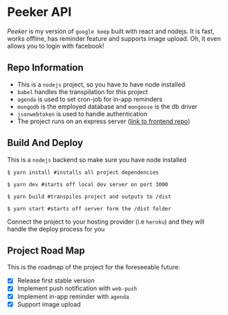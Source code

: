 # Peeker API
_Peeker_ is my version of `google keep` built with react and nodejs. It is fast, works offline, has reminder feature and supports image upload. Oh, it even allows you to login with facebook!


## Repo Information
- This is a `nodejs` project, so you have to have node installed
- `babel` handles the transpilation for this project
- `agenda` is used to set cron-job for in-app reminders
- `mongodb` is the employed database and `mongoose` is the db driver
- `jsonwebtoken` is used to handle authentication
- The project runs on an express server ([link to frontend repo](https://github.com/Confidence-Okoghenun/Peeker))

## Build And Deploy
This is a `nodejs` backend so make sure you have node installed
```
$ yarn install #installs all project dependencies

$ yarn dev #starts off local dev server on port 3000

$ yarn build #transpiles project and outputs to /dist

$ yarn start #starts off server form the /dist folder
```

Connect the project to your hosting provider (i.e `heroku`) and they will handle the deploy process for you

## Project Road Map
This is the roadmap of the project for the foreseeable future:
- [x] Release first stable version
- [x] Implement push notification with `web-push`
- [x] Implement in-app reminder with `agenda`
- [x] Support image upload